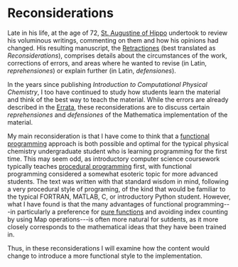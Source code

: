 # Reconsiderations

Late in his life, at the age of 72, [St. Augustine of Hippo](https://en.wikipedia.org/wiki/Augustine_of_Hippo) undertook to review his voluminous writings, commenting on them and how his opinions had changed.  His resulting manuscript, the [Retractiones](http://augnet.org/en/works-of-augustine/writings-of-augustine/2148-the-retractions/) (best translated as *Reconsiderations*), comprises details about the circumstances of the work, corrections of errors, and areas where he wanted to revise (in Latin, *reprehensiones*) or explain further (in Latin, *defensiones*).

In the years since publishing *Introduction to Computational Physical Chemistry*, I too have continued to study how students learn the material and think of the best way to teach the material. While the errors are already described in the [Errata](https://github.com/jschrier/IntroductionToComputationalPhysicalChemistry/blob/master/errata.md), these reconsiderations are to discuss certain *reprehensiones* and *defensiones* of the Mathematica implementation of the material.  

My main reconsideration is that I have come to think that a [functional programming](https://en.wikipedia.org/wiki/Functional_programming) approach is both possible and optimal for the typical physical chemistry undergraduate student who is learning programming for the first time.  This may seem odd, as introductory computer science coursework typically teaches [procedural programming](https://en.wikipedia.org/wiki/Procedural_programming) first, with functional programming considered a somewhat esoteric topic for more advanced students.  The text was written with that standard wisdom in mind, following a very procedural style of programing, of the kind that would be familiar to the typical FORTRAN, MATLAB, C, or introductory Python student.  However, what I have found is that the many advantages of functional programming---in particularly a preference for [pure functions](https://en.wikipedia.org/wiki/Procedural_programming) and avoiding index counting by using Map operations---is often more natural for sutdents, as it more closely corresponds to the mathematical ideas that they have been trained in. 

Thus, in these reconsiderations I will examine how the content would change to introduce a more functional style to the implementation.  